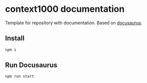 # context1000 documentation

Template for repository with documentation. Based on [docusaurus](https://docusaurus.io/).

## Install

```sh
npm i
```

## Run Docusaurus

```sh
npm run start
```
